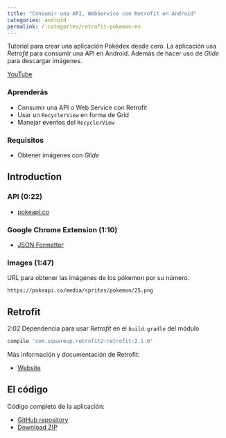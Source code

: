 ```yaml
---
title: "Consumir una API, WebService con Retrofit en Android"
categories: android
permalink: /:categories/retrofit-pokemon-es
---
```


Tutorial para crear una aplicación Pokédex desde cero. La aplicación usa *Retrofit* para consumir una API en Android. Además de hacer uso de *Glide* para descargar imágenes.

[YouTube](https://www.youtube.com/watch?v=xQn8u4Htib4)

### Aprenderás

* Consumir una API o Web Service con Retrofit
* Usar un `RecyclerView` en forma de Grid
* Manejar eventos del `RecyclerView`

### Requisitos

* Obtener imágenes con *Glide*

## Introduction

### API (0:22)
* [pokeapi.co](https://pokeapi.co/)

### Google Chrome Extension (1:10)
* [JSON Formatter](https://chrome.google.com/webstore/detail/json-formatter/bcjindcccaagfpapjjmafapmmgkkhgoa)

### Images (1:47)

URL para obtener las imágenes de los pókemon por su número.

```
https://pokeapi.co/media/sprites/pokemon/25.png
```

## Retrofit

2:02 Dependencia para usar *Retrofit* en el `build.gradle` del módulo

```groovy
compile 'com.squareup.retrofit2:retrofit:2.1.0'
```

Más información y documentación de Retrofit:

* [Website](http://square.github.io/retrofit/)

## El código

Código completo de la aplicación:

* [GitHub repository](https://github.com/adanieldev/Pokedex)
* [Download ZIP](https://github.com/adanieldev/Pokedex/archive/master.zip)